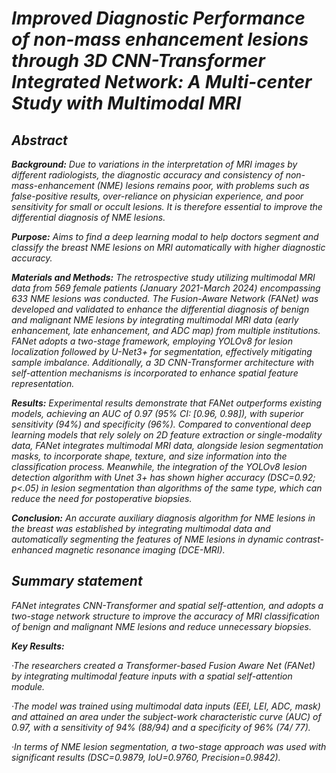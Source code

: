 # _Improved Diagnostic Performance of non-mass enhancement lesions through 3D CNN-Transformer Integrated Network: A Multi-center Study with Multimodal MRI_

## _Abstract_
_**Background:** Due to variations in the interpretation of MRI images by different radiologists, the diagnostic accuracy and consistency of non-mass-enhancement (NME) lesions remains poor, with problems such as false-positive results, over-reliance on physician experience, and poor sensitivity for small or occult lesions. It is therefore essential to improve the differential diagnosis of NME lesions._

_**Purpose:** Aims to find a deep learning modal to help doctors segment and classify the breast NME lesions on MRI automatically with higher diagnostic accuracy._

_**Materials and Methods:** The retrospective study utilizing multimodal MRI data from 569 female patients (January 2021-March 2024) encompassing 633 NME lesions was conducted. The Fusion-Aware Network (FANet) was developed and validated to enhance the differential diagnosis of benign and malignant NME lesions by integrating multimodal MRI data (early enhancement, late enhancement, and ADC map) from multiple institutions. FANet adopts a two-stage framework, employing YOLOv8 for lesion localization followed by U-Net3+ for segmentation, effectively mitigating sample imbalance. Additionally, a 3D CNN-Transformer architecture with self-attention mechanisms is incorporated to enhance spatial feature representation._

_**Results:** Experimental results demonstrate that FANet outperforms existing models, achieving an AUC of 0.97 (95% CI: [0.96, 0.98]), with superior sensitivity (94%) and specificity (96%). Compared to conventional deep learning models that rely solely on 2D feature extraction or single-modality data, FANet integrates multimodal MRI data, alongside lesion segmentation masks, to incorporate shape, texture, and size information into the classification process. Meanwhile, the integration of the YOLOv8 lesion detection algorithm with Unet 3+ has shown higher accuracy (DSC=0.92; p<.05) in lesion segmentation than algorithms of the same type, which can reduce the need for postoperative biopsies._

_**Conclusion:** An accurate auxiliary diagnosis algorithm for NME lesions in the breast was established by integrating multimodal data and automatically segmenting the features of NME lesions in dynamic contrast-enhanced magnetic resonance imaging (DCE-MRI)._

## _Summary statement_
_FANet integrates CNN-Transformer and spatial self-attention, and adopts a two-stage network structure to improve the accuracy of MRI classification of benign and malignant NME lesions and reduce unnecessary biopsies._

_**Key Results:**_

_·The researchers created a Transformer-based Fusion Aware Net (FANet) by integrating multimodal feature inputs with a spatial self-attention module._

_·The model was trained using multimodal data inputs (EEI, LEI, ADC, mask) and attained an  area under the subject-work characteristic curve (AUC) of 0.97, with a sensitivity of 94% (88/94) and a specificity of 96% (74/ 77)._

_·In terms of NME lesion segmentation, a two-stage approach was used with significant results (DSC=0.9879, IoU=0.9760, Precision=0.9842)._

